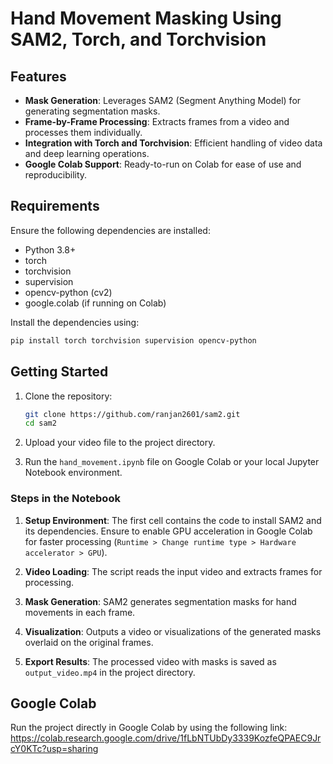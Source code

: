 
# Hand Movement Masking Using SAM2, Torch, and Torchvision

## Features
- **Mask Generation**: Leverages SAM2 (Segment Anything Model) for generating segmentation masks.
- **Frame-by-Frame Processing**: Extracts frames from a video and processes them individually.
- **Integration with Torch and Torchvision**: Efficient handling of video data and deep learning operations.
- **Google Colab Support**: Ready-to-run on Colab for ease of use and reproducibility.

## Requirements
Ensure the following dependencies are installed:

- Python 3.8+
- torch
- torchvision
- supervision
- opencv-python (cv2)
- google.colab (if running on Colab)

Install the dependencies using:
```bash
pip install torch torchvision supervision opencv-python
```

## Getting Started

1. Clone the repository:
   ```bash
   git clone https://github.com/ranjan2601/sam2.git
   cd sam2
   ```

2. Upload your video file  to the project directory.

3. Run the `hand_movement.ipynb` file on Google Colab or your local Jupyter Notebook environment.

### Steps in the Notebook

1. **Setup Environment**:
   The first cell contains the code to install SAM2 and its dependencies. Ensure to enable GPU acceleration in Google Colab for faster processing (`Runtime > Change runtime type > Hardware accelerator > GPU`).

2. **Video Loading**:
   The script reads the input video and extracts frames for processing.

3. **Mask Generation**:
   SAM2 generates segmentation masks for hand movements in each frame.

4. **Visualization**:
   Outputs a video or visualizations of the generated masks overlaid on the original frames.

5. **Export Results**:
   The processed video with masks is saved as `output_video.mp4` in the project directory.


## Google Colab
Run the project directly in Google Colab by using the following link: https://colab.research.google.com/drive/1fLbNTUbDy3339KozfeQPAEC9JrcY0KTc?usp=sharing


